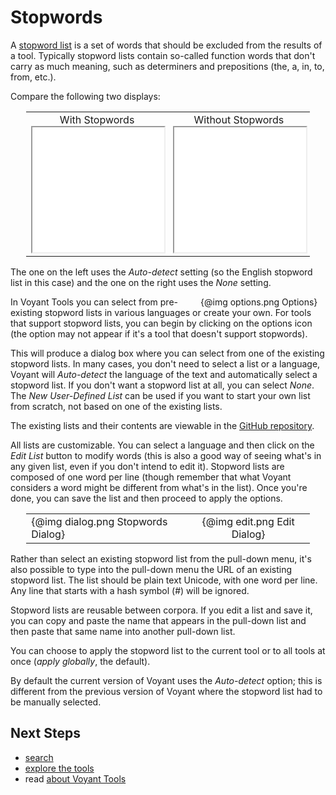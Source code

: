# Stopwords

A [stopword list](https://en.wikipedia.org/wiki/Stop_words) is a set of words that should be excluded from the results of a tool. Typically stopword lists contain so-called function words that don't carry as much meaning, such as determiners and prepositions (the, a, in, to, from, etc.).

Compare the following two displays:

<table style="width: 90%; margin-left: auto; margin-right: auto;"><tr><td style="text-align: center;">With Stopwords<br /><iframe src="../tool/Cirrus/?useReferer=true" style="width: 100%; height: 200px; margin-left: auto; margin-right: auto;"></iframe></td><td style="text-align: center;">Without Stopwords<br /><iframe src="../tool/Cirrus/?useReferer=true&stopList=none" style="width: 100%; height: 200px; margin-left: auto; margin-right: auto;"></iframe></td></tr></table>

The one on the left uses the _Auto-detect_ setting (so the English stopword list in this case) and the one on the right uses the _None_ setting.

<div style="float: right; width: 200px;">{@img options.png Options}</div> In Voyant Tools you can select from pre-existing stopword lists in various languages or create your own. For tools that support stopword lists, you can begin by clicking on the options icon (the option may not appear if it's a tool that doesn't support stopwords).

This will produce a dialog box where you can select from one of the existing stopword lists. In many cases, you don't need to select a list or a language, Voyant will _Auto-detect_ the language of the text and automatically select a stopword list. If you don't want a stopword list at all, you can select _None_. The _New User-Defined List_ can be used if you want to start your own list from scratch, not based on one of the existing lists.

The existing lists and their contents are viewable in the [GitHub repository](https://github.com/voyanttools/trombone/tree/master/src/main/resources/org/voyanttools/trombone/stopwords).

All lists are customizable. You can select a language and then click on the _Edit List_ button to modify words (this is also a good way of seeing what's in any given list, even if you don't intend to edit it). Stopword lists are composed of one word per line (though remember that what Voyant considers a word might be different from what's in the list). Once you're done, you can save the list and then proceed to apply the options.

<table style="width: 90%; margin-left: auto; margin-right: auto;"><tr><td><div style="max-width: 400px;">{@img dialog.png Stopwords Dialog}</div></td><td><div style="max-width: 250px; text-align: center;">{@img edit.png Edit Dialog}</div></td></tr></table>

Rather than select an existing stopword list from the pull-down menu, it's also possible to type into the pull-down menu the URL of an existing stopword list. The list should be plain text Unicode, with one word per line. Any line that starts with a hash symbol (#) will be ignored.

Stopword lists are reusable between corpora. If you edit a list and save it, you can copy and paste the name that appears in the pull-down list and then paste that same name into another pull-down list.

You can choose to apply the stopword list to the current tool or to all tools at once (_apply globally_, the default).

By default the current version of Voyant uses the _Auto-detect_ option; this is different from the previous version of Voyant where the stopword list had to be manually selected.

## Next Steps

* [search](#!/guide/search)
* [explore the tools](#!/guide/tools)
* read [about Voyant Tools](#!/guide/about)